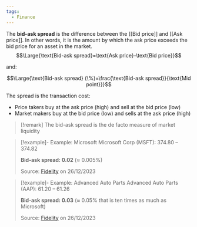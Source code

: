 ```yaml
---
tags:
  - Finance
---
```

The **bid-ask spread** is the difference between the [[Bid price]] and [[Ask price]]. In other words, it is the amount by which the ask price exceeds the bid price for an asset in the market.
$$\Large{\text{Bid-ask spread}=\text{Ask price}-\text{Bid price}}$$

and:

$$\Large{\text{Bid-ask spread} (\%)=\frac{\text{Bid-ask spread}}{\text{Mid point}}}$$

The spread is the transaction cost:
- Price takers buy at the ask price (high) and sell at the bid price (low)
- Market makers buy at the bid price (low) and sells at the ask price (high)

> [!remark] 
> The bid-ask spread is the de facto measure of market liquidity

> [!example]- Example: Microsoft
> Microsoft Corp (MSFT): 374.80 – 374.82
>
> **Bid-ask spread: 0.02** (≈ 0.005%)
> 
> Source: [Fidelity](https://digital.fidelity.com/prgw/digital/research/quote/dashboard/summary?symbol=MSFT) on 26/12/2023

> [!example]- Example: Advanced Auto Parts
> Advanced Auto Parts (AAP): 61.20 – 61.26
>
> **Bid-ask spread: 0.03** (≈ 0.05% that is ten times as much as Microsoft)
> 
> Source: [Fidelity](https://digital.fidelity.com/prgw/digital/research/quote/dashboard/summary?symbol=AAP) on 26/12/2023




